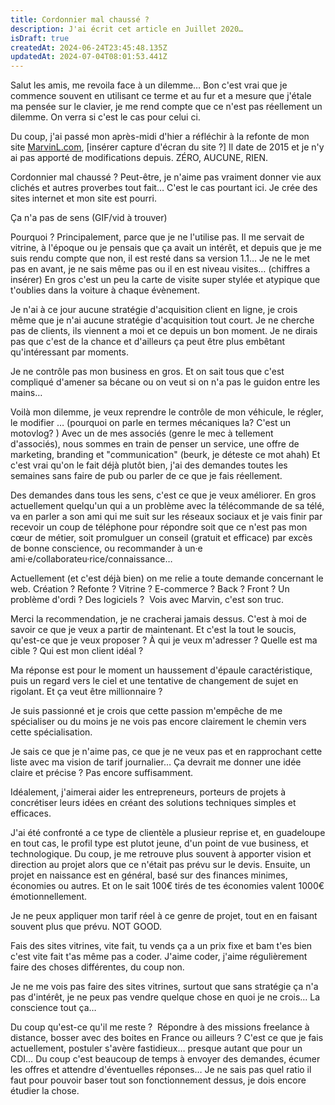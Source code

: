 ```yaml
---
title: Cordonnier mal chaussé ?
description: J'ai écrit cet article en Juillet 2020…
isDraft: true
createdAt: 2024-06-24T23:45:48.135Z
updatedAt: 2024-07-04T08:01:53.441Z
---
```


Salut les amis, me revoila face à un dilemme…
Bon c'est vrai que je commence souvent en utilisant ce terme et au fur et a mesure que j'étale ma pensée sur le clavier, je me rend compte que ce n'est pas réellement un dilemme.
On verra si c'est le cas pour celui ci.

Du coup, j'ai passé mon après-midi d'hier a réfléchir à la refonte de mon site [MarvinL.com](http://marvinl.com),  \[insérer capture d'écran du site ?]
Il date de 2015 et je n'y ai pas apporté de modifications depuis. ZÉRO, AUCUNE, RIEN.

Cordonnier mal chaussé ? Peut-être, je n'aime pas vraiment donner vie aux clichés et autres proverbes tout fait… C'est le cas pourtant ici. Je crée des sites internet et mon site est pourri.

Ça n'a pas de sens (GIF/vid à trouver)

Pourquoi ? Principalement, parce que je ne l'utilise pas. Il me servait de vitrine, à l'époque ou je pensais que ça avait un intérêt, et depuis que je me suis rendu compte que non, il est resté dans sa version 1.1…
Je ne le met pas en avant, je ne sais même pas ou il en est niveau visites… (chiffres a insérer)
En gros c'est un peu la carte de visite super stylée et atypique que t'oublies dans la voiture à chaque évènement.

Je n'ai à ce jour aucune stratégie d'acquisition client en ligne, je crois même que je n'ai aucune stratégie d'acquisition tout court.
Je ne cherche pas de clients, ils viennent a moi et ce depuis un bon moment.
Je ne dirais pas que c'est de la chance et d'ailleurs ça peut être plus embêtant qu'intéressant par moments.

Je ne contrôle pas mon business en gros. Et on sait tous que c'est compliqué d'amener sa bécane ou on veut si on n'a pas le guidon entre les mains…

Voilà mon dilemme, je veux reprendre le contrôle de mon véhicule, le régler, le modifier … (pourquoi on parle en termes mécaniques la? C'est un motovlog? )
Avec un de mes associés (genre le mec à tellement d'associés), nous sommes en train de penser un service, une offre de marketing, branding et "communication" (beurk, je déteste ce mot ahah)
Et c'est vrai qu'on le fait déjà plutôt bien, j'ai des demandes toutes les semaines sans faire de pub ou parler de ce que je fais réellement.

Des demandes dans tous les sens, c'est ce que je veux améliorer. En gros actuellement quelqu'un qui a un problème avec la télécommande de sa télé, va en parler a son ami qui me suit sur les réseaux sociaux et je vais finir par recevoir un coup de téléphone pour répondre soit que ce n'est pas mon cœur de métier, soit promulguer un conseil (gratuit et efficace) par excès de bonne conscience, ou recommander à un·e ami·e/collaborateu·rice/connaissance…

Actuellement (et c'est déjà bien) on me relie a toute demande concernant le web. Création ? Refonte ? Vitrine ? E-commerce ? Back ? Front ? Un problème d'ordi ? Des logiciels ? 
Vois avec Marvin, c'est son truc.

Merci la recommendation, je ne cracherai jamais dessus. C'est à moi de savoir ce que je veux a partir de maintenant.
Et c'est la tout le soucis, qu'est-ce que je veux proposer ? À qui je veux m'adresser ? Quelle est ma cible ? Qui est mon client idéal ?

Ma réponse est pour le moment un haussement d'épaule caractéristique, puis un regard vers le ciel et une tentative de changement de sujet en rigolant.
Et ça veut être millionnaire ?

Je suis passionné et je crois que cette passion m'empêche de me spécialiser ou du moins je ne vois pas encore clairement le chemin vers cette spécialisation.

Je sais ce que je n'aime pas, ce que je ne veux pas et en rapprochant cette liste avec ma vision de tarif journalier…
Ça devrait me donner une idée claire et précise ? Pas encore suffisamment.

Idéalement, j'aimerai aider les entrepreneurs, porteurs de projets à concrétiser leurs idées en créant des solutions techniques simples et efficaces.

J'ai été confronté a ce type de clientèle a plusieur reprise et, en guadeloupe en tout cas, le profil type est plutot jeune, d'un point de vue business, et technologique.
Du coup, je me retrouve plus souvent à apporter vision et direction au projet alors que ce n'était pas prévu sur le devis.
Ensuite, un projet en naissance est en général, basé sur des finances minimes, économies ou autres.
Et on le sait 100€ tirés de tes économies valent 1000€ émotionnellement.

Je ne peux appliquer mon tarif réel à ce genre de projet, tout en en faisant souvent plus que prévu. NOT GOOD.

Fais des sites vitrines, vite fait, tu vends ça a un prix fixe et bam t'es bien c'est vite fait t'as même pas a coder.
J'aime coder, j'aime régulièrement faire des choses différentes, du coup non.

Je ne me vois pas faire des sites vitrines, surtout que sans stratégie ça n'a pas d'intérêt, je ne peux pas vendre quelque chose en quoi je ne crois…
La conscience tout ça…

Du coup qu'est-ce qu'il me reste ? 
Répondre à des missions freelance à distance, bosser avec des boites en France ou ailleurs ?
C'est ce que je fais actuellement, postuler s'avère fastidieux… presque autant que pour un CDI…
Du coup c'est beaucoup de temps à envoyer des demandes, écumer les offres et attendre d'éventuelles réponses…
Je ne sais pas quel ratio il faut pour pouvoir baser tout son fonctionnement dessus, je dois encore étudier la chose.
